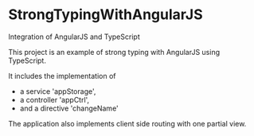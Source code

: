 StrongTypingWithAngularJS
=========================

Integration of AngularJS and TypeScript

This project is an example of strong typing with AngularJS using TypeScript.

It includes the implementation of 
  - a service 'appStorage', 
  - a controller 'appCtrl',
  - and a directive 'changeName'
  
The application also implements client side routing with one partial view.


